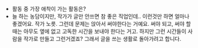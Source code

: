 - 활동 중 가장 애착이 가는 활동은?
- 늘 하는 농담이지만, 작가가 글만 안쓰면 참 좋은 직업인데..
  이런것만 하면 얼마나 좋겠어요. 작가 노릇.
  그런데 문제는 앉아서 써야한다는 거예요.
  써야 되고, 써야 할 때는 아무도 옆에 없고 고독한 시간을 보내야 한다는 거고.
  하지만 그런 시간들이 사람을 작가로 만들고 그런거겠죠? 그래서 글을 쓰는 생활로 돌아가려고 합니다.
